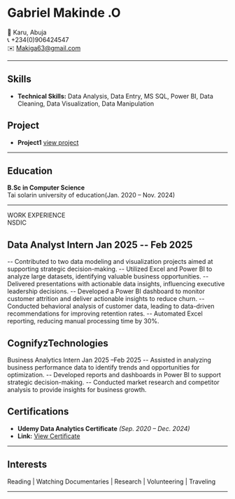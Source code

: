 # Gabriel Makinde .O

📍 Karu, Abuja  
📞 +234(0)906424547  
✉️ [Makiga63@gmail.com](mailto:Makiga63@gmail.com)  

---

## Skills  
- **Technical Skills:** Data Analysis, Data Entry, MS SQL, Power BI, Data Cleaning, Data Visualization, Data Manipulation


## Project
- **Project1** [view project](https://github.com)

---

## Education  
**B.Sc in Computer Science**  
Tai solarin university of education(Jan. 2020 – Nov. 2024)

---

WORK EXPERIENCE                                                                                
NSDIC
 ## Data Analyst Intern                                                                                            Jan 2025 -- Feb 2025
-- Contributed to two data modeling and visualization projects aimed at supporting strategic decision-making.
-- Utilized Excel and Power BI to analyze large datasets, identifying valuable business opportunities.
-- Delivered presentations with actionable data insights, influencing executive leadership decisions.
-- Developed a Power BI dashboard to monitor customer attrition and deliver actionable insights to reduce churn.
-- Conducted behavioral analysis of customer data, leading to data-driven recommendations for improving retention rates.
-- Automated Excel reporting, reducing manual processing time by 30%.

## CognifyzTechnologies
 Business Analytics Intern                                                                         Jan 2025 –Feb 2025 
-- Assisted in analyzing business performance data to identify trends and opportunities for optimization.
-- Developed reports and dashboards in Power BI to support strategic decision-making.
-- Conducted market research and competitor analysis to provide insights for business growth.


## Certifications  
- **Udemy Data Analytics Certificate** *(Sep. 2020 – Dec. 2024)*
- **Link:** [View Certificate](https://www.udemy.com/certificate/UC-ea4e35ef-aac7-4d62-9812-c5242ed16ca9) 

---


## Interests  
Reading | Watching Documentaries | Research | Volunteering | Traveling  

---

